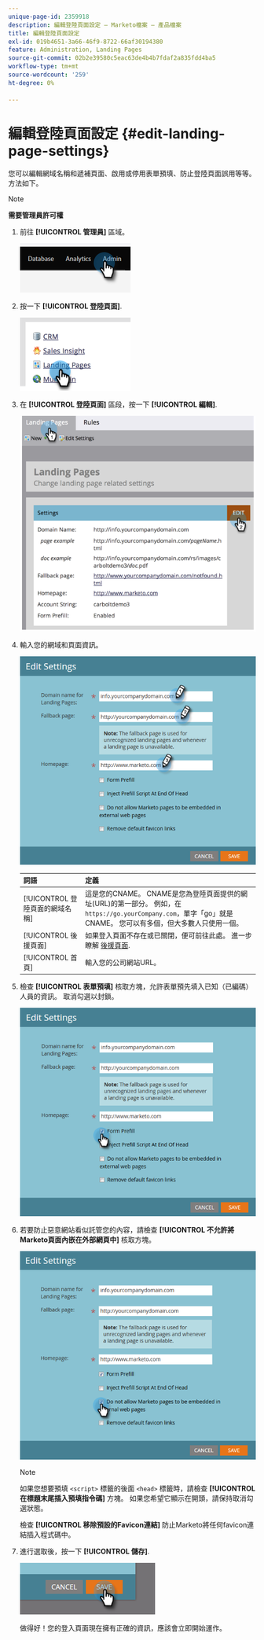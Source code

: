 ```yaml
---
unique-page-id: 2359918
description: 編輯登陸頁面設定 — Marketo檔案 — 產品檔案
title: 編輯登陸頁面設定
exl-id: 019b4651-3a66-46f9-8722-66af30194380
feature: Administration, Landing Pages
source-git-commit: 02b2e39580c5eac63de4b4b7fdaf2a835fdd4ba5
workflow-type: tm+mt
source-wordcount: '259'
ht-degree: 0%

---
```


# 編輯登陸頁面設定 {#edit-landing-page-settings}

您可以編輯網域名稱和遞補頁面、啟用或停用表單預填、防止登陸頁面誤用等等。 方法如下。

>[!NOTE]
>
>**需要管理員許可權**

1. 前往 **[!UICONTROL 管理員]** 區域。

   ![](assets/edit-landing-page-settings-1.png)

1. 按一下 **[!UICONTROL 登陸頁面]**.

   ![](assets/edit-landing-page-settings-2.png)

1. 在 **[!UICONTROL 登陸頁面]** 區段，按一下 **[!UICONTROL 編輯]**.

   ![](assets/edit-landing-page-settings-3.png)

1. 輸入您的網域和頁面資訊。

   ![](assets/edit-landing-page-settings-4.png)

   | 詞語 | 定義 |
   |---|---|
   | [!UICONTROL 登陸頁面的網域名稱] | 這是您的CNAME。 CNAME是您為登陸頁面提供的網址(URL)的第一部分。 例如，在 `https://go.yourCompany.com`，單字「go」就是CNAME。 您可以有多個，但大多數人只使用一個。 |
   | [!UICONTROL 後援頁面] | 如果登入頁面不存在或已關閉，便可前往此處。 進一步瞭解 [後援頁面](/help/marketo/product-docs/administration/settings/set-a-fallback-page.md). |
   | [!UICONTROL 首頁] | 輸入您的公司網站URL。 |

1. 檢查 **[!UICONTROL 表單預填]** 核取方塊，允許表單預先填入已知（已編碼）人員的資訊。 取消勾選以封鎖。

   ![](assets/edit-landing-page-settings-5.png)

1. 若要防止惡意網站看似託管您的內容，請檢查 **[!UICONTROL 不允許將Marketo頁面內嵌在外部網頁中]** 核取方塊。

   ![](assets/edit-landing-page-settings-6.png)

   >[!NOTE]
   >
   >如果您想要預填 `<script>` 標籤的後面 `<head>` 標籤時，請檢查 **[!UICONTROL 在標題末尾插入預填指令碼]** 方塊。 如果您希望它顯示在開頭，請保持取消勾選狀態。
   >
   >檢查 **[!UICONTROL 移除預設的Favicon連結]** 防止Marketo將任何favicon連結插入程式碼中。

1. 進行選取後，按一下 **[!UICONTROL 儲存]**.

   ![](assets/edit-landing-page-settings-7.png)

   做得好！您的登入頁面現在擁有正確的資訊，應該會立即開始運作。
